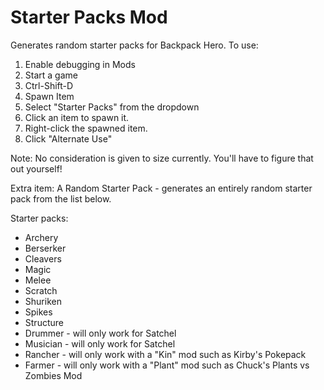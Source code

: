 # Starter Packs Mod

Generates random starter packs for Backpack Hero. To use:

1. Enable debugging in Mods
2. Start a game
3. Ctrl-Shift-D
4. Spawn Item
5. Select "Starter Packs" from the dropdown
6. Click an item to spawn it.
7. Right-click the spawned item.
8. Click "Alternate Use"

Note: No consideration is given to size currently. You'll have to figure that out yourself!

Extra item: A Random Starter Pack - generates an entirely random starter pack from the list below.

Starter packs:

- Archery
- Berserker
- Cleavers
- Magic
- Melee
- Scratch
- Shuriken
- Spikes
- Structure
- Drummer - will only work for Satchel
- Musician - will only work for Satchel
- Rancher - will only work with a "Kin" mod such as Kirby's Pokepack
- Farmer - will only work with a "Plant" mod such as Chuck's Plants vs Zombies Mod
